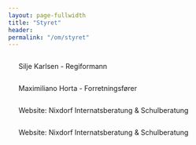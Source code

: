 ```yaml
---
layout: page-fullwidth
title: "Styret"
header:
permalink: "/om/styret"
---
```


<div class="row t60">
 <div class="medium-6 columns b30">
  <img src="https://phlow.github.io/feeling-responsive/images/webdesign_screenshot_nixdorf.jpg" alt="" />
   <p> Silje Karlsen - Regiformann </p>
 </div><!-- /.medium-6.columns -->

 <div class="medium-6 columns b30">
  <img src="https://phlow.github.io/feeling-responsive/images/webdesign_screenshot_nixdorf.jpg" alt="" />
   <p> Maximiliano Horta - Forretningsfører </p>
 </div><!-- /.medium-6.columns -->
</div>

<div class="row t60">
 <div class="medium-6 columns b30">
  <img src="https://phlow.github.io/feeling-responsive/images/webdesign_screenshot_nixdorf.jpg" alt="" />
   <p> Website: Nixdorf Internatsberatung &amp; Schulberatung</p>
 </div><!-- /.medium-6.columns -->

 <div class="medium-6 columns b30">
  <img src="https://phlow.github.io/feeling-responsive/images/webdesign_screenshot_nixdorf.jpg" alt="" />
   <p> Website: Nixdorf Internatsberatung &amp; Schulberatung</p>
 </div><!-- /.medium-6.columns -->
</div>
